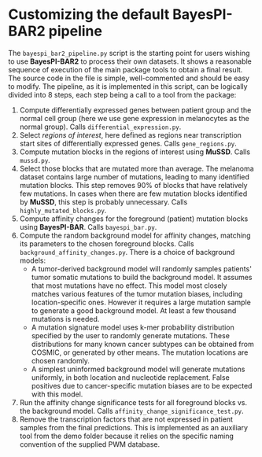 ﻿# Customizing the default BayesPI-BAR2 pipeline
The `bayespi_bar2_pipeline.py` script is the starting point for users wishing to use **BayesPI-BAR2** to process their own datasets. It shows a reasonable sequence of execution of the main package tools to obtain a final result. The source code in the file is simple, well-commented and should be easy to modify. The pipeline, as it is implemented in this script, can be logically divided into 8 steps, each step being a call to a tool from the package:

1.  Compute differentially expressed genes between patient group and the normal cell group (here we use gene expression in melanocytes as the normal group). Calls `differential_expression.py`.
2.  Select _regions of interest_, here defined as regions near transcription start sites of differentially expressed genes. Calls `gene_regions.py`.
3.  Compute mutation blocks in the regions of interest using **MuSSD**. Calls `mussd.py`.
4.  Select those blocks that are mutated more than average. The melanoma dataset contains large number of mutations, leading to many identified mutation blocks. This step removes 90% of blocks that have relatively few mutations. In cases when there are few mutation blocks identified by **MuSSD**, this step is probably unnecessary. Calls `highly_mutated_blocks.py`.
5.  Compute affinity changes for the foreground (patient) mutation blocks using **BayesPI-BAR**. Calls `bayespi_bar.py`.
6.  Compute the random background model for affinity changes, matching its parameters to the chosen foreground blocks. Calls `background_affinity_changes.py`. There is a choice of background models:
	- A tumor-derived background model will randomly samples patients' tumor somatic mutations to build the background model. It assumes that most mutations have no effect. This model most closely matches various features of the tumor mutation biases, including location-specific ones. However it requires a large mutation sample to generate a good background model. At least a few thousand mutations is needed.
	- A mutation signature model uses k-mer probability distribution specified by the user to randomly generate mutations. These distributions for many known cancer subtypes can be obtained from COSMIC, or generated by other means. The mutation locations are chosen randomly.
	- A simplest uninformed background model will generate mutations uniformly, in both location and nucleotide replacement. False positives due to cancer-specific mutation biases are to be expected with this model.
7.  Run the affinity change significance tests for all foreground blocks vs. the background model. Calls `affinity_change_significance_test.py`.
8.  Remove the transcription factors that are not expressed in patient samples from the final predictions. This is implemented as an auxiliary tool from the demo folder because it relies on the specific naming convention of the supplied PWM database.
